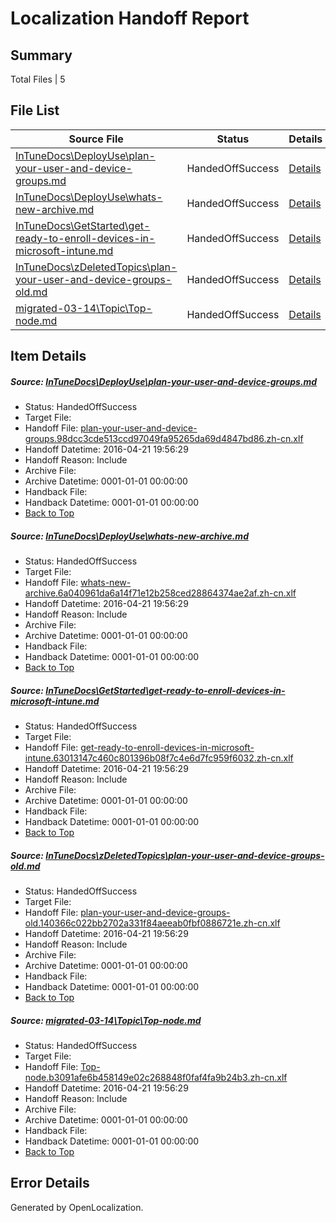 # <a name='report-top'></a> Localization Handoff Report

## Summary
 Total Files | 5

## File List
 Source File | Status | Details 
 ----------- | ------ | ------- 
 [InTuneDocs\DeployUse\plan-your-user-and-device-groups.md](https://github.com/Microsoft/IntuneDocs-pr/blob/03896270f3c0e48e445d6df1c8846d0cf0b4571f/InTuneDocs/DeployUse/plan-your-user-and-device-groups.md) | HandedOffSuccess | [Details](#6983853d4cd548473e66053fc3335ad0cbaf03b0242)
 [InTuneDocs\DeployUse\whats-new-archive.md](https://github.com/Microsoft/IntuneDocs-pr/blob/03896270f3c0e48e445d6df1c8846d0cf0b4571f/InTuneDocs/DeployUse/whats-new-archive.md) | HandedOffSuccess | [Details](#0625d00583e3778c808746d2938344349dcc9a1e290)
 [InTuneDocs\GetStarted\get-ready-to-enroll-devices-in-microsoft-intune.md](https://github.com/Microsoft/IntuneDocs-pr/blob/03896270f3c0e48e445d6df1c8846d0cf0b4571f/InTuneDocs/GetStarted/get-ready-to-enroll-devices-in-microsoft-intune.md) | HandedOffSuccess | [Details](#c34ffe0a1881b8b1c3f2cf453b76ee8c5fe9173a507)
 [InTuneDocs\zDeletedTopics\plan-your-user-and-device-groups-old.md](https://github.com/Microsoft/IntuneDocs-pr/blob/03896270f3c0e48e445d6df1c8846d0cf0b4571f/InTuneDocs/zDeletedTopics/plan-your-user-and-device-groups-old.md) | HandedOffSuccess | [Details](#c69e2b425499d554a9b12d5154f6be19894ea8ed1496)
 [migrated-03-14\Topic\Top-node.md](https://github.com/Microsoft/IntuneDocs-pr/blob/109448161b2c13bc2c5ef6ea43b01b4a84dc0853/migrated-03-14/Topic/Top-node.md) | HandedOffSuccess | [Details](#ddb5382863438558c6f979c03c261bb061b3de5a2211)

## Item Details
##### <a name='6983853d4cd548473e66053fc3335ad0cbaf03b0242'></a> Source: [InTuneDocs\DeployUse\plan-your-user-and-device-groups.md](https://github.com/Microsoft/IntuneDocs-pr/blob/03896270f3c0e48e445d6df1c8846d0cf0b4571f/InTuneDocs/DeployUse/plan-your-user-and-device-groups.md)
* Status: HandedOffSuccess
* Target File: 
* Handoff File: [plan-your-user-and-device-groups.98dcc3cde513ccd97049fa95265da69d4847bd86.zh-cn.xlf](https://github.com/Microsoft/EM.handoff/blob/fbc9b0f84fd3bce4ce10c09ce3634066371382f2/ol-handoff/Microsoft/IntuneDocs-pr.zh-cn/master/plan-your-user-and-device-groups.98dcc3cde513ccd97049fa95265da69d4847bd86.zh-cn.xlf)
* Handoff Datetime: 2016-04-21 19:56:29
* Handoff Reason: Include
* Archive File: 
* Archive Datetime: 0001-01-01 00:00:00
* Handback File: 
* Handback Datetime: 0001-01-01 00:00:00
* [Back to Top](#report-top)

##### <a name='0625d00583e3778c808746d2938344349dcc9a1e290'></a> Source: [InTuneDocs\DeployUse\whats-new-archive.md](https://github.com/Microsoft/IntuneDocs-pr/blob/03896270f3c0e48e445d6df1c8846d0cf0b4571f/InTuneDocs/DeployUse/whats-new-archive.md)
* Status: HandedOffSuccess
* Target File: 
* Handoff File: [whats-new-archive.6a040961da6a14f71e12b258ced28864374ae2af.zh-cn.xlf](https://github.com/Microsoft/EM.handoff/blob/fbc9b0f84fd3bce4ce10c09ce3634066371382f2/ol-handoff/Microsoft/IntuneDocs-pr.zh-cn/master/whats-new-archive.6a040961da6a14f71e12b258ced28864374ae2af.zh-cn.xlf)
* Handoff Datetime: 2016-04-21 19:56:29
* Handoff Reason: Include
* Archive File: 
* Archive Datetime: 0001-01-01 00:00:00
* Handback File: 
* Handback Datetime: 0001-01-01 00:00:00
* [Back to Top](#report-top)

##### <a name='c34ffe0a1881b8b1c3f2cf453b76ee8c5fe9173a507'></a> Source: [InTuneDocs\GetStarted\get-ready-to-enroll-devices-in-microsoft-intune.md](https://github.com/Microsoft/IntuneDocs-pr/blob/03896270f3c0e48e445d6df1c8846d0cf0b4571f/InTuneDocs/GetStarted/get-ready-to-enroll-devices-in-microsoft-intune.md)
* Status: HandedOffSuccess
* Target File: 
* Handoff File: [get-ready-to-enroll-devices-in-microsoft-intune.63013147c460c801396b08f7c4e6d7fc959f6032.zh-cn.xlf](https://github.com/Microsoft/EM.handoff/blob/fbc9b0f84fd3bce4ce10c09ce3634066371382f2/ol-handoff/Microsoft/IntuneDocs-pr.zh-cn/master/get-ready-to-enroll-devices-in-microsoft-intune.63013147c460c801396b08f7c4e6d7fc959f6032.zh-cn.xlf)
* Handoff Datetime: 2016-04-21 19:56:29
* Handoff Reason: Include
* Archive File: 
* Archive Datetime: 0001-01-01 00:00:00
* Handback File: 
* Handback Datetime: 0001-01-01 00:00:00
* [Back to Top](#report-top)

##### <a name='c69e2b425499d554a9b12d5154f6be19894ea8ed1496'></a> Source: [InTuneDocs\zDeletedTopics\plan-your-user-and-device-groups-old.md](https://github.com/Microsoft/IntuneDocs-pr/blob/03896270f3c0e48e445d6df1c8846d0cf0b4571f/InTuneDocs/zDeletedTopics/plan-your-user-and-device-groups-old.md)
* Status: HandedOffSuccess
* Target File: 
* Handoff File: [plan-your-user-and-device-groups-old.140366c022bb2702a331f84aeeab0fbf0886721e.zh-cn.xlf](https://github.com/Microsoft/EM.handoff/blob/fbc9b0f84fd3bce4ce10c09ce3634066371382f2/ol-handoff/Microsoft/IntuneDocs-pr.zh-cn/master/plan-your-user-and-device-groups-old.140366c022bb2702a331f84aeeab0fbf0886721e.zh-cn.xlf)
* Handoff Datetime: 2016-04-21 19:56:29
* Handoff Reason: Include
* Archive File: 
* Archive Datetime: 0001-01-01 00:00:00
* Handback File: 
* Handback Datetime: 0001-01-01 00:00:00
* [Back to Top](#report-top)

##### <a name='ddb5382863438558c6f979c03c261bb061b3de5a2211'></a> Source: [migrated-03-14\Topic\Top-node.md](https://github.com/Microsoft/IntuneDocs-pr/blob/109448161b2c13bc2c5ef6ea43b01b4a84dc0853/migrated-03-14/Topic/Top-node.md)
* Status: HandedOffSuccess
* Target File: 
* Handoff File: [Top-node.b3091afe6b458149e02c268848f0faf4fa9b24b3.zh-cn.xlf](https://github.com/Microsoft/EM.handoff/blob/fbc9b0f84fd3bce4ce10c09ce3634066371382f2/ol-handoff/Microsoft/IntuneDocs-pr.zh-cn/master/Top-node.b3091afe6b458149e02c268848f0faf4fa9b24b3.zh-cn.xlf)
* Handoff Datetime: 2016-04-21 19:56:29
* Handoff Reason: Include
* Archive File: 
* Archive Datetime: 0001-01-01 00:00:00
* Handback File: 
* Handback Datetime: 0001-01-01 00:00:00
* [Back to Top](#report-top)


## Error Details

Generated by OpenLocalization.
